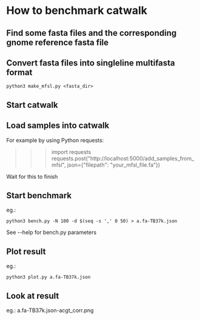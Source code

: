 # How to benchmark catwalk

## Find some fasta files and the corresponding gnome reference fasta file

## Convert fasta files into singleline multifasta format

    python3 make_mfsl.py <fasta_dir>

## Start catwalk

## Load samples into catwalk

For example by using Python requests:

>>> import requests
>>> requests.post("http://localhost:5000/add_samples_from_mfsl", json={"filepath": "your_mfsl_file.fa"})

Wait for this to finish

## Start benchmark

eg.:

    python3 bench.py -N 100 -d $(seq -s ',' 0 50) > a.fa-TB37k.json

See --help for bench.py parameters

## Plot result

eg.:

    python3 plot.py a.fa-TB37k.json

## Look at result

eg.: a.fa-TB37k.json-acgt_corr.png
